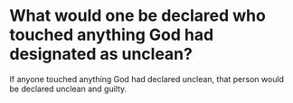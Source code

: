 # What would one be declared who touched anything God had designated as unclean?

If anyone touched anything God had declared unclean, that person would be declared unclean and guilty.
